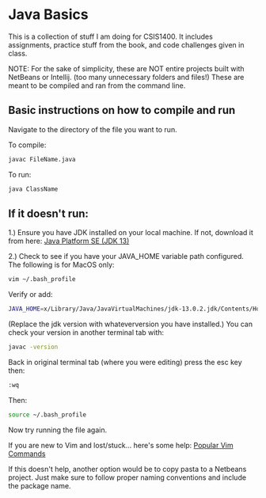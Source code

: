 # Java Basics 

This is a collection of stuff I am doing for CSIS1400. It includes assignments, practice stuff from the book, and code challenges given in class.

NOTE: For the sake of simplicity, these are NOT entire projects built with NetBeans or Intellij. (too many unnecessary folders and files!) These are meant to be compiled and ran from the command line.

## Basic instructions on how to compile and run
Navigate to the directory of the file you want to run.

To compile:
```bash
javac FileName.java
```

To run:
```bash
java ClassName
```


## If it doesn't run:

1.) Ensure you have JDK installed on your local machine. If not, download it from here: 
<a href="https://www.oracle.com/technetwork/java/javase/downloads/index.html">Java Platform SE (JDK 13)</a>

2.) Check to see if you have your JAVA_HOME variable path configured.
 The following is for MacOS only:
```bash
vim ~/.bash_profile
```
Verify or add: 
```bash
JAVA_HOME=x/Library/Java/JavaVirtualMachines/jdk-13.0.2.jdk/Contents/Home/bin/java
``` 
(Replace the jdk version with whateverversion you have installed.) 
You can check your version in another terminal tab with:
```bash
javac -version
```
Back in original terminal tab (where you were editing) press the esc key then:
```bash
:wq
``` 

Then:

```bash
source ~/.bash_profile
```
Now try running the file again.


If you are new to Vim and lost/stuck... here's some help:
<a href="https://www.keycdn.com/blog/vim-commands">Popular Vim Commands</a>

If this doesn't help, another option would be to copy pasta to a Netbeans project. Just make sure to follow proper naming conventions and include the package name.
